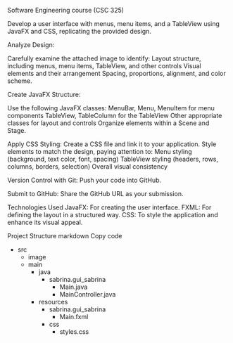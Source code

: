 Software Engineering course (CSC 325)

Develop a user interface with menus, menu items, and a TableView using JavaFX and CSS, replicating the provided design.

Analyze Design:

Carefully examine the attached image to identify:
Layout structure, including menus, menu items, TableView, and other controls
Visual elements and their arrangement
Spacing, proportions, alignment, and color scheme.

Create JavaFX Structure:

Use the following JavaFX classes:
MenuBar, Menu, MenuItem for menu components
TableView, TableColumn for the TableView
Other appropriate classes for layout and controls
Organize elements within a Scene and Stage.

Apply CSS Styling:
Create a CSS file and link it to your application.
Style elements to match the design, paying attention to:
Menu styling (background, text color, font, spacing)
TableView styling (headers, rows, columns, borders, selection)
Overall visual consistency

Version Control with Git:
Push your code into GitHub.

Submit to GitHub:
Share the GitHub URL as your submission.

Technologies Used
JavaFX: For creating the user interface.
FXML: For defining the layout in a structured way.
CSS: To style the application and enhance its visual appeal.

Project Structure
markdown
Copy code
- src
  - image
  - main
    - java
      - sabrina.gui_sabrina
        - Main.java
        - MainController.java
    - resources
      - sabrina.gui_sabrina
        - Main.fxml
      - css
        - styles.css

